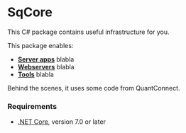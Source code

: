 # SqCore

This C# package contains useful infrastructure for you.

This package enables:

 * [**Server apps**](#server-apps) blabla
 * [**Webservers**](#webservers) blabla
 * [**Tools**](#tools) blabla

Behind the scenes, it uses some code from QuantConnect.

### Requirements

* [.NET Core](https://dot.net), version 7.0 or later
